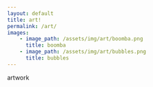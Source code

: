 ```yaml
---
layout: default
title: art!
permalink: /art/
images:
    - image_path: /assets/img/art/boomba.png
      title: boomba
    - image_path: /assets/img/art/bubbles.png
      title: bubbles
---
```

artwork